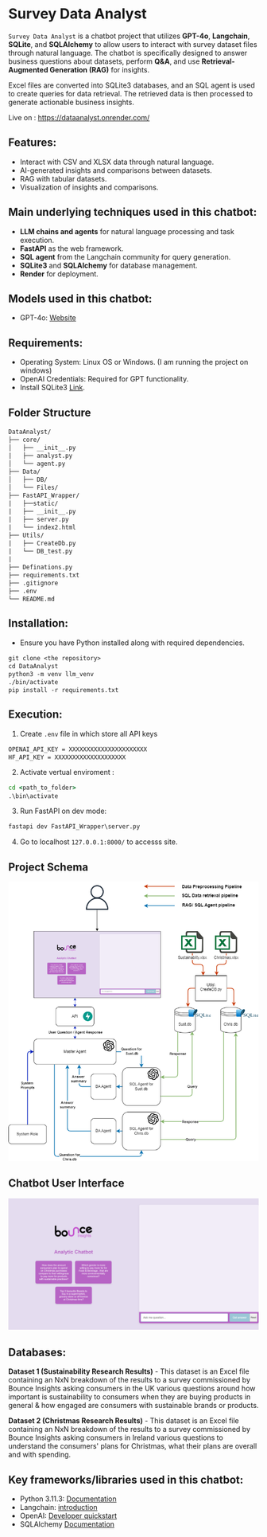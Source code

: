 # Survey Data Analyst


`Survey Data Analyst` is a chatbot project that utilizes **GPT-4o**, **Langchain**, **SQLite**, and **SQLAlchemy** to allow users to interact with survey dataset files through natural language. The chatbot is specifically designed to answer business questions about datasets, perform **Q&A**, and use **Retrieval-Augmented Generation (RAG)** for insights.

Excel files are converted into SQLite3 databases, and an SQL agent is used to create queries for data retrieval. The retrieved data is then processed to generate actionable business insights.

Live on : https://dataanalyst.onrender.com/




## Features:

- Interact with CSV and XLSX data through natural language.
- AI-generated insights and comparisons between datasets.
- RAG with tabular datasets.
- Visualization of insights and comparisons.



## Main underlying techniques used in this chatbot:
- **LLM chains and agents** for natural language processing and task execution.
- **FastAPI** as the web framework.
- **SQL agent** from the Langchain community for query generation.
- **SQLite3** and **SQLAlchemy** for database management.
- **Render** for deployment.

## Models used in this chatbot:
- GPT-4o: [Website](https://platform.openai.com/docs/models)

## Requirements:
- Operating System: Linux OS or Windows. (I am running the project on windows)
- OpenAI Credentials: Required for GPT functionality.
- Install SQLite3 [Link](https://www.sqlite.org/download.html).

## Folder Structure
```
DataAnalyst/
├── core/
│   ├── __init__.py
|   ├── analyst.py
│   └── agent.py
├── Data/
│   ├── DB/
│   └── Files/
├── FastAPI_Wrapper/
|   ├──static/
|   ├── __init__.py
|   ├── server.py
|   └── index2.html
├── Utils/
|   ├── CreateDb.py
|   └── DB_test.py
|
├── Definations.py
├── requirements.txt
├── .gitignore
├── .env
└── README.md
```


## Installation:
- Ensure you have Python installed along with required dependencies.
```
git clone <the repository>
cd DataAnalyst
python3 -m venv llm_venv
./bin/activate
pip install -r requirements.txt
```
## Execution:

1. Create `.env` file in which store all API keys 
```
OPENAI_API_KEY = XXXXXXXXXXXXXXXXXXXXXX
HF_API_KEY = XXXXXXXXXXXXXXXXXXXX
```

2. Activate vertual enviroment :

```cmd
cd <path_to_folder>
.\bin\activate
```

3. Run FastAPI on dev mode:
```cmd
fastapi dev FastAPI_Wrapper\server.py
```

4. Go to localhost ``127.0.0.1:8000/`` to accesss site.



## Project Schema
<div align="center">
  <img src="images/SQLagent.png" alt="Schema">
</div>

## Chatbot User Interface
<div align="center">
  <img src="images/frontpage.png" alt="ChatBot UI">
</div>

## Databases:
**Dataset 1 (Sustainability Research Results)** - This dataset is an Excel file containing an NxN
breakdown of the results to a survey commissioned by Bounce Insights asking consumers in the
UK various questions around how important is sustainability to consumers when they are buying
products in general & how engaged are consumers with sustainable brands or products.

**Dataset 2 (Christmas Research Results)** - This dataset is an Excel file containing an NxN
breakdown of the results to a survey commissioned by Bounce Insights asking consumers in
Ireland various questions to understand the consumers' plans for Christmas, what their plans are
overall and with spending.


## Key frameworks/libraries used in this chatbot:
- Python 3.11.3: [Documentation](https://www.python.org/downloads/release/python-3113/) 
- Langchain: [introduction](https://python.langchain.com/docs/get_started/introduction)
- OpenAI: [Developer quickstart](https://platform.openai.com/docs/quickstart?context=python)
- SQLAlchemy [Documentation](https://www.sqlalchemy.org/)